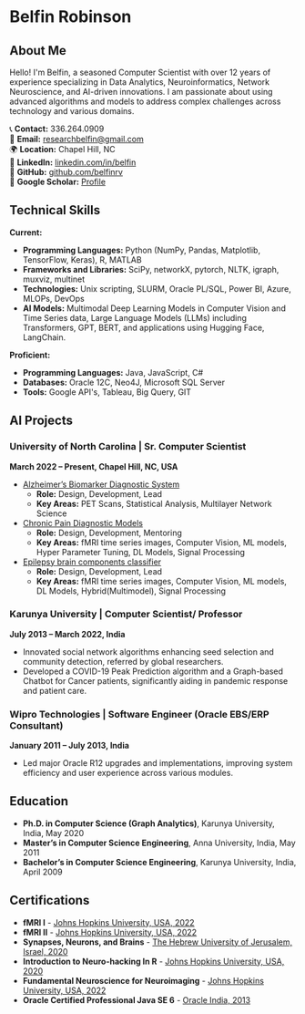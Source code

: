 # Belfin Robinson

## About Me
Hello! I'm Belfin, a seasoned Computer Scientist with over 12 years of experience specializing in Data Analytics, Neuroinformatics, Network Neuroscience, and AI-driven innovations. I am passionate about using advanced algorithms and models to address complex challenges across technology and various domains.

📞 **Contact:** 336.264.0909  
📧 **Email:** [researchbelfin@gmail.com](mailto:researchbelfin@gmail.com)  
🌍 **Location:** Chapel Hill, NC  
🔗 **LinkedIn:** [linkedin.com/in/belfin](https://linkedin.com/in/belfin)  
🔗 **GitHub:** [github.com/belfinrv](https://github.com/belfinrv)  
🔗 **Google Scholar:** [Profile](https://scholar.google.com/citations?user=hXKhuLYAAAAJ&hl=en&authuser=1) 

## Technical Skills
**Current:**
- **Programming Languages:** Python (NumPy, Pandas, Matplotlib, TensorFlow, Keras), R, MATLAB
- **Frameworks and Libraries:** SciPy, networkX, pytorch, NLTK, igraph, muxviz, multinet
- **Technologies:** Unix scripting, SLURM, Oracle PL/SQL, Power BI, Azure, MLOPs, DevOps
- **AI Models:** Multimodal Deep Learning Models in Computer Vision and Time Series data, Large Language Models (LLMs) including Transformers, GPT, BERT, and applications using Hugging Face, LangChain.


**Proficient:**
- **Programming Languages:** Java, JavaScript, C#
- **Databases:** Oracle 12C, Neo4J, Microsoft SQL Server
- **Tools:** Google API's, Tableau, Big Query, GIT

## AI Projects
### University of North Carolina | Sr. Computer Scientist
**March 2022 – Present, Chapel Hill, NC, USA**
- [Alzheimer’s Biomarker Diagnostic System](#)
  - **Role:** Design, Development, Lead
  - **Key Areas:** PET Scans, Statistical Analysis, Multilayer Network Science
- [Chronic Pain Diagnostic Models](#)
  - **Role:** Design, Development, Mentoring
  - **Key Areas:** fMRI time series images, Computer Vision,  ML models, Hyper Parameter Tuning, DL Models, Signal Processing
- [Epilepsy brain components classifier](#)
  - **Role:** Design, Development, Lead
  - **Key Areas:** fMRI time series images, Computer Vision,  ML models, DL Models, Hybrid(Multimodel), Signal Processing

### Karunya University | Computer Scientist/ Professor
**July 2013 – March 2022, India**
- Innovated social network algorithms enhancing seed selection and community detection, referred by global researchers.
- Developed a COVID-19 Peak Prediction algorithm and a Graph-based Chatbot for Cancer patients, significantly aiding in pandemic response and patient care.

### Wipro Technologies | Software Engineer (Oracle EBS/ERP Consultant)
**January 2011 – July 2013, India**
- Led major Oracle R12 upgrades and implementations, improving system efficiency and user experience across various modules.

## Education
- **Ph.D. in Computer Science (Graph Analytics)**, Karunya University, India, May 2020
- **Master’s in Computer Science Engineering**, Anna University, India, May 2011
- **Bachelor’s in Computer Science Engineering**, Karunya University, India, April 2009

## Certifications
- **fMRI I** - [Johns Hopkins University, USA, 2022](https://www.coursera.org/account/accomplishments/verify/TBMYM5K6LFP2)
- **fMRI II** - [Johns Hopkins University, USA, 2022](https://www.coursera.org/account/accomplishments/verify/TBMYM5K6LFP2)
- **Synapses, Neurons, and Brains** - [The Hebrew University of Jerusalem, Israel, 2020](https://www.coursera.org/account/accomplishments/records/PG8DN2AY6PG8)
- **Introduction to Neuro-hacking In R** - [Johns Hopkins University, USA, 2020](https://www.coursera.org/account/accomplishments/verify/XVUM9KYJGG6E)
- **Fundamental Neuroscience for Neuroimaging** - [Johns Hopkins University, USA, 2022](https://www.coursera.org/account/accomplishments/verify/P3AMPDXF28QM)
- **Oracle Certified Professional Java SE 6** - [Oracle India, 2013](eCertificate.pdf)

